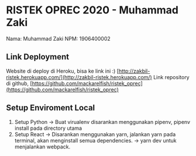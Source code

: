 # RISTEK OPREC 2020 - Muhammad Zaki

Nama: Muhammad Zaki
NPM: 1906400002

## Link Deployment

Website di deploy di Heroku, bisa ke link ini :)
[http://zakbil-ristek.herokuapp.com/](http://zakbil-ristek.herokuapp.com/)
Link repository di github,
[https://github.com/mackarelfish/ristek_oprec](https://github.com/mackarelfish/ristek_oprec)

## Setup Enviroment Local

1. Setup Python
   -> Buat virualenv disarankan menggunakan pipenv, pipenv install pada directory utama
2. Setup React
   -> Disarankan menggunakan yarn, jalankan yarn pada terminal, akan menginstall semua dependencies.
   -> yarn dev untuk menjalankan webpack.
